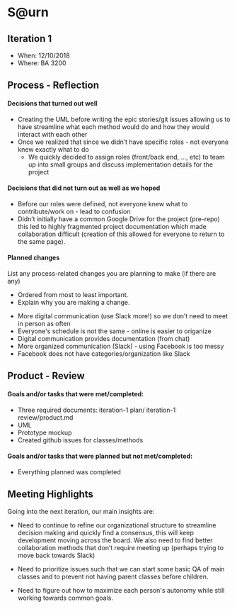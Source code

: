 # S@urn

## Iteration 1

 * When: 12/10/2018
 * Where: BA 3200

## Process - Reflection

#### Decisions that turned out well

- Creating the UML before writing the epic stories/git issues allowing us to have streamline what each method would do and how they would interact with each other
- Once we realized that since we didn’t have specific roles - not everyone knew exactly what to do
  - We quickly decided to assign roles (front/back end, …, etc) to team up into small groups and discuss implementation details for the project

#### Decisions that did not turn out as well as we hoped


- Before our roles were defined, not everyone knew what to contribute/work on - lead to confusion
- Didn’t initially have a common Google Drive for the project (pre-repo) this led to highly fragmented project documentation which made collaboration difficult (creation of this allowed for everyone to return to the same page).

#### Planned changes

List any process-related changes you are planning to make (if there are any)

 * Ordered from most to least important.
 * Explain why you are making a change.
- More digital communication (use Slack more!) so we don’t need to meet in person as often
 - Everyone's schedule is not the same - online is easier to origanize 
 - Digital communication provides documentation (from chat)
- More organized communication (Slack) - using Facebook is too messy
 - Facebook does not have categories/organization like Slack

## Product - Review

#### Goals and/or tasks that were met/completed:

- Three required documents: iteration-1 plan/ iteration-1 review/product.md
- UML
- Prototype mockup
- Created github issues for classes/methods
#### Goals and/or tasks that were planned but not met/completed:

- Everything planned was completed

## Meeting Highlights

Going into the next iteration, our main insights are:

- Need to continue to refine our organizational structure to streamline decision making and quickly find a consensus, this will keep development moving across the board. We also need to find better collaboration methods that don’t require meeting up (perhaps trying to move back towards Slack)

- Need to prioritize issues such that we can start some basic QA of main classes and to prevent not having parent classes before children. 


- Need to figure out how to maximize each person's autonomy while still working towards common goals.
